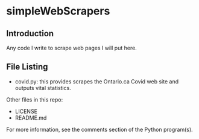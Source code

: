 # simpleWebScrapers

## Introduction

Any code I write to scrape web pages I will put here.

## File Listing

- covid.py:  this provides scrapes the Ontario.ca Covid web site and outputs vital statistics.

Other files in this repo:
- LICENSE
- README.md

For more information, see the comments section of the Python program(s).
